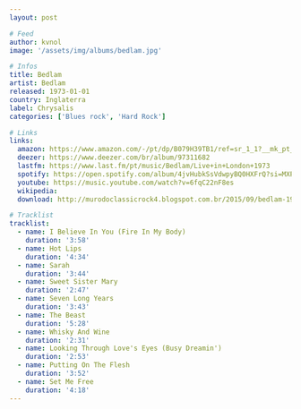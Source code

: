 ```yaml
---
layout: post

# Feed
author: kvnol
image: '/assets/img/albums/bedlam.jpg'

# Infos
title: Bedlam
artist: Bedlam
released: 1973-01-01
country: Inglaterra
label: Chrysalis
categories: ['Blues rock', 'Hard Rock']

# Links
links:
  amazon: https://www.amazon.com/-/pt/dp/B079H39TB1/ref=sr_1_1?__mk_pt_BR=%C3%85M%C3%85%C5%BD%C3%95%C3%91&dchild=1&keywords=bedlam&qid=1614543185&s=music&sr=1-1&tag=kvnol08-20
  deezer: https://www.deezer.com/br/album/97311682
  lastfm: https://www.last.fm/pt/music/Bedlam/Live+in+London+1973
  spotify: https://open.spotify.com/album/4jvHubkSsVdwpyBQ0HXFrQ?si=MXP1S9oiTR2OSUOqJoRqdQ
  youtube: https://music.youtube.com/watch?v=6fqC22nF8es
  wikipedia:
  download: http://murodoclassicrock4.blogspot.com.br/2015/09/bedlam-1973-ok.html

# Tracklist
tracklist:
  - name: I Believe In You (Fire In My Body)
    duration: '3:58'
  - name: Hot Lips
    duration: '4:34'
  - name: Sarah
    duration: '3:44'
  - name: Sweet Sister Mary
    duration: '2:47'
  - name: Seven Long Years
    duration: '3:43'
  - name: The Beast
    duration: '5:28'
  - name: Whisky And Wine
    duration: '2:31'
  - name: Looking Through Love's Eyes (Busy Dreamin')
    duration: '2:53'
  - name: Putting On The Flesh
    duration: '3:52'
  - name: Set Me Free
    duration: '4:18'
---
```

